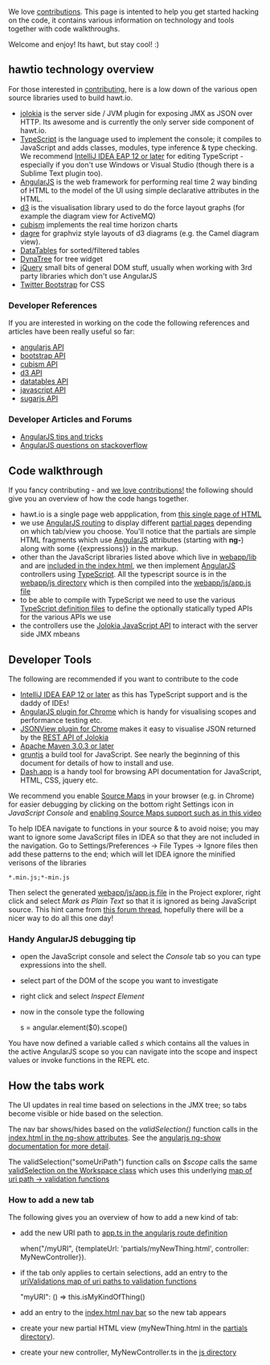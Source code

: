 We love [contributions](https://github.com/hawtio/hawtio/blob/master/CONTRIBUTING.md). This page is intented to help you get started hacking on the code, it contains various information on technology and tools together with code walkthroughs.

Welcome and enjoy! Its hawt, but stay cool! :)

## hawtio technology overview

For those interested in [contributing](https://github.com/hawtio/hawtio/blob/master/CONTRIBUTING.md), here is a low down of the various open source libraries used to build hawt.io.

* [jolokia](http://jolokia.org/) is the server side / JVM plugin for exposing JMX as JSON over HTTP. Its awesome and is currently the only server side component of hawt.io.
* [TypeScript](http://typescriptlang.org/) is the language used to implement the console; it compiles to JavaScript and adds classes, modules, type inference & type checking. We recommend [IntelliJ IDEA EAP 12 or later](http://confluence.jetbrains.net/display/IDEADEV/IDEA+12+EAP) for editing TypeScript - especially if you don't use Windows or Visual Studio (though there is a Sublime Text plugin too).
* [AngularJS](http://angularjs.org/) is the web framework for performing real time 2 way binding of HTML to the model of the UI using simple declarative attributes in the HTML.
* [d3](http://d3js.org/) is the visualisation library used to do the force layout graphs (for example the diagram view for ActiveMQ)
* [cubism](http://square.github.com/cubism/) implements the real time horizon charts
* [dagre](https://github.com/cpettitt/dagre) for graphviz style layouts of d3 diagrams (e.g. the Camel diagram view).
* [DataTables](http://datatables.net/) for sorted/filtered tables
* [DynaTree](http://wwwendt.de/tech/dynatree/doc/dynatree-doc.html) for tree widget
* [jQuery](http://jquery.com/) small bits of general DOM stuff, usually when working with 3rd party libraries which don't use AngularJS
* [Twitter Bootstrap](http://twitter.github.com/bootstrap/) for CSS

### Developer References

If you are interested in working on the code the following references and articles have been really useful so far:

* [angularjs API](http://docs.angularjs.org/api/)
* [bootstrap API](http://twitter.github.com/bootstrap/base-css.html)
* [cubism API](https://github.com/square/cubism/wiki/API-Reference)
* [d3 API](https://github.com/mbostock/d3/wiki/API-Reference)
* [datatables API](http://www.datatables.net/api)
* [javascript API](http://www.w3schools.com/jsref/default.asp)
* [sugarjs API](http://sugarjs.com/api/Array/sortBy)

### Developer Articles and Forums

* [AngularJS tips and tricks](http://deansofer.com/posts/view/14/AngularJs-Tips-and-Tricks-UPDATED)
* [AngularJS questions on stackoverflow](http://stackoverflow.com/questions/tagged/angularjs)

## Code walkthrough

If you fancy contributing - and [we love contributions!](https://github.com/hawtio/hawtio/blob/master/CONTRIBUTING.md) the following should give you an overview of how the code hangs together.

* hawt.io is a single page web appplication, from [this single page of HTML](https://github.com/hawtio/hawtio/blob/master/hawtio/src/main/webapp/index.html)
* we use [AngularJS routing](http://docs.angularjs.org/api/ng.directive:ngView) to display different [partial pages](https://github.com/hawtio/hawtio/tree/master/hawtio/src/main/webapp/partials) depending on which tab/view you choose. You'll notice that the partials are simple HTML fragments which use [AngularJS](http://angularjs.org/) attributes (starting with **ng-**) along with some {{expressions}} in the markup.
* other than the JavaScript libraries listed above which live in [webapp/lib](https://github.com/hawtio/hawtio/tree/master/hawtio/src/main/webapp/lib) and are [included in the index.html](https://github.com/hawtio/hawtio/blob/master/hawtio/src/main/webapp/index.html), we then implement [AngularJS](http://angularjs.org/) controllers using [TypeScript](http://typescriptlang.org/). All the typescript source is in the [webapp/js directory](https://github.com/hawtio/hawtio/tree/master/hawtio/src/main/webapp/js) which is then compiled into the [webapp/js/app.js file](https://github.com/hawtio/hawtio/blob/master/hawtio/src/main/webapp/js/app.js)
* to be able to compile with TypeScript we need to use the various [TypeScript definition files](https://github.com/hawtio/hawtio/tree/master/hawtio/src/main/d.ts) to define the optionally statically typed APIs for the various APIs we use
* the controllers use the [Jolokia JavaScript API](http://jolokia.org/reference/html/clients.html#client-javascript) to interact with the server side JMX mbeans

## Developer Tools

The following are recommended if you want to contribute to the code

* [IntelliJ IDEA EAP 12 or later](http://confluence.jetbrains.net/display/IDEADEV/IDEA+12+EAP) as this has TypeScript support and is the daddy of IDEs!
* [AngularJS plugin for Chrome](https://chrome.google.com/webstore/detail/angularjs-batarang/ighdmehidhipcmcojjgiloacoafjmpfk) which is handy for visualising scopes and performance testing etc.
* [JSONView plugin for Chrome](https://chrome.google.com/webstore/detail/jsonview/chklaanhfefbnpoihckbnefhakgolnmc) makes it easy to visualise JSON returned by the [REST API of Jolokia](http://jolokia.org/reference/html/protocol.html)
* [Apache Maven 3.0.3 or later](http://maven.apache.org/)
* [gruntjs](http://gruntjs.com/) a build tool for JavaScript. See nearly the beginning of this document for details of how to install and use.
* [Dash.app](http://kapeli.com/) is a handy tool for browsing API documentation for JavaScript, HTML, CSS, jquery etc.

We recommend you enable [Source Maps](https://docs.google.com/document/d/1U1RGAehQwRypUTovF1KRlpiOFze0b-_2gc6fAH0KY0k/edit?pli=1) in your browser (e.g. in Chrome) for easier debugging by clicking on the bottom right Settings icon in *JavaScript Console* and [enabling Source Maps support such as in this video](http://www.youtube.com/watch?v=-xJl22Kvgjg)

To help IDEA navigate to functions in your source & to avoid noise; you may want to ignore some JavaScript files in IDEA so that they are not included in the navigation. Go to Settings/Preferences -> File Types -> Ignore files then add these patterns to the end; which will let IDEA ignore the minified verisons of the libraries

    *.min.js;*-min.js

Then select the generated [webapp/js/app.js file](https://github.com/hawtio/hawtio/blob/master/hawtio/src/main/webapp/js/app.js) in the Project explorer, right click and select _Mark as Plain Text_ so that it is ignored as being JavaScript source. This hint came from [this forum thread](http://devnet.jetbrains.net/message/5472690#5472690), hopefully there will be a nicer way to do all this one day!

### Handy AngularJS debugging tip

* open the JavaScript console and select the _Console_ tab so you can type expressions into the shell.
* select part of the DOM of the scope you want to investigate
* right click and select _Inspect Element_
* now in the console type the following

    s = angular.element($0).scope()

You have now defined a variable called _s_ which contains all the values in the active AngularJS scope so you can navigate into the scope and inspect values or invoke functions in the REPL etc.


## How the tabs work

The UI updates in real time based on selections in the JMX tree; so tabs become visible or hide based on the selection.

The nav bar shows/hides based on the *validSelection()* function calls in the [index.html in the ng-show attributes](https://github.com/hawtio/hawtio/blob/master/hawtio/src/main/webapp/index.html#L39). See the [angularjs ng-show documentation for more detail](http://docs.angularjs.org/api/ng.directive:ngShow).

The validSelection("someUriPath") function calls on *$scope* calls the same [validSelection on the Workspace class](https://github.com/hawtio/hawtio/blob/master/hawtio/src/main/webapp/js/workspace.ts#L75) which uses this underlying [map of uri path -> validation functions](https://github.com/hawtio/hawtio/blob/master/hawtio/src/main/webapp/js/workspace.ts#L25)

### How to add a new tab

The following gives you an overview of how to add a new kind of tab:

* add the new URI path to [app.ts in the angularjs route definition](https://github.com/hawtio/hawtio/blob/master/hawtio/src/main/webapp/js/app.ts#L4)

    when("/myURI", {templateUrl: 'partials/myNewThing.html', controller: MyNewController}).

* if the tab only applies to certain selections, add an entry to the [uriValidations map of uri paths to validation functions](https://github.com/hawtio/hawtio/blob/master/hawtio/src/main/webapp/js/workspace.ts#L25)

    "myURI": () => this.isMyKindOfThing()

* add an entry to the [index.html nav bar](https://github.com/hawtio/hawtio/blob/master/hawtio/src/main/webapp/index.html#L39) so the new tab appears

* create your new partial HTML view (myNewThing.html in the [partials directory](https://github.com/hawtio/hawtio/tree/master/hawtio/src/main/webapp/partials)).

* create your new controller, MyNewController.ts in the [js directory](https://github.com/hawtio/hawtio/blob/master/hawtio/src/main/webapp/js/)
